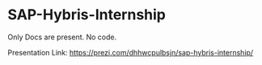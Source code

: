 # SAP-Hybris-Internship

Only Docs are present. No code.

Presentation Link:
https://prezi.com/dhhwcpulbsjn/sap-hybris-internship/

